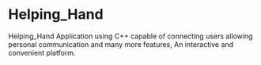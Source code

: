 # Helping_Hand
Helping_Hand Application using C++ capable of connecting  users allowing personal communication and many more features, An interactive and convenient platform. 
